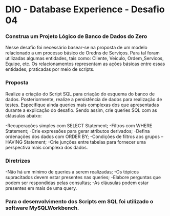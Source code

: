 # DIO - Database Experience - Desafio 04

### Construa um Projeto Lógico de Banco de Dados do Zero

Nesse desafio foi necessário basear-se na proposta de um modelo relacionado a um processo básico de Oredns de Serviços. Para tal foram utilizadas algumas entidades, tais como: Cliente, Veiculo, Ordem_Servicos, Equipe, etc. Os relacionamentos representam as ações básicas entre essas entidades, praticadas por meio de scripts.

### Proposta
Realize a criação do Script SQL para criação do esquema do banco de dados. Posteriormente, realize a persistência de dados para realização de testes. Especifique ainda queries mais complexas dos que apresentadas durante a explicação do desafio. Sendo assim, crie queries SQL com as cláusulas abaixo:

-Recuperações simples com SELECT Statement;
-Filtros com WHERE Statement;
-Crie expressões para gerar atributos derivados;
-Defina ordenações dos dados com ORDER BY;
-Condições de filtros aos grupos – HAVING Statement;
-Crie junções entre tabelas para fornecer uma perspectiva mais complexa dos dados.

### Diretrizes

-Não há um mínimo de queries a serem realizadas;
-Os tópicos supracitados devem estar presentes nas queries;
-Elabore perguntas que podem ser respondidas pelas consultas;
-As cláusulas podem estar presentes em mais de uma query.

### Para o desenvolvimento dos Scripts em SQL foi utilizado o software MySQLWorkbench.
